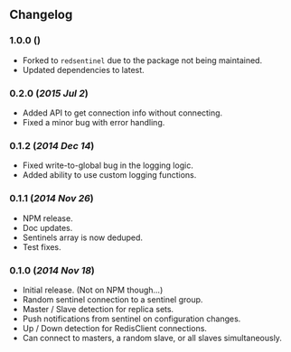 ## Changelog

### 1.0.0 ()
 - Forked to `redsentinel` due to the package not being maintained.
 - Updated dependencies to latest.

### 0.2.0 (*2015 Jul 2*)
 - Added API to get connection info without connecting.
 - Fixed a minor bug with error handling.

### 0.1.2 (*2014 Dec 14*)
 - Fixed write-to-global bug in the logging logic.
 - Added ability to use custom logging functions.

### 0.1.1 (*2014 Nov 26*)
 - NPM release.
 - Doc updates.
 - Sentinels array is now deduped.
 - Test fixes.

### 0.1.0 (*2014 Nov 18*)
 - Initial release. (Not on NPM though...)
 - Random sentinel connection to a sentinel group.
 - Master / Slave detection for replica sets.
 - Push notifications from sentinel on configuration changes.
 - Up / Down detection for RedisClient connections.
 - Can connect to masters, a random slave, or all slaves simultaneously.
